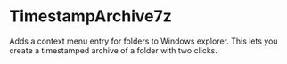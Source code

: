 # TimestampArchive7z
Adds a context menu entry for folders to Windows explorer. This lets you create a timestamped archive of a folder with two clicks.
